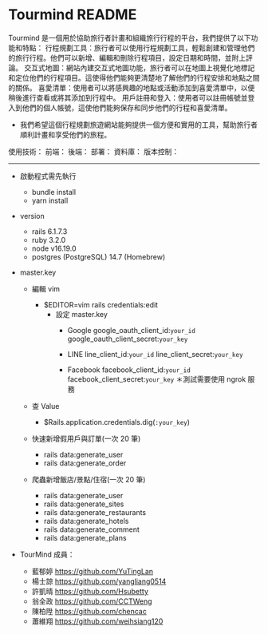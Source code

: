 # Tourmind README

Tourmind 是一個用於協助旅行者計畫和組織旅行行程的平台，我們提供了以下功能和特點：
  行程規劃工具：旅行者可以使用行程規劃工具，輕鬆創建和管理他們的旅行行程。他們可以新增、編輯和刪除行程項目，設定日期和時間，並附上評論。
  交互式地圖：網站內建交互式地圖功能，旅行者可以在地圖上視覺化地標記和定位他們的行程項目。這使得他們能夠更清楚地了解他們的行程安排和地點之間的關係。
  喜愛清單：使用者可以將感興趣的地點或活動添加到喜愛清單中，以便稍後進行查看或將其添加到行程中。
  用戶註冊和登入：使用者可以註冊帳號並登入到他們的個人帳號，這使他們能夠保存和同步他們的行程和喜愛清單。
  
 * 我們希望這個行程規劃旅遊網站能夠提供一個方便和實用的工具，幫助旅行者順利計畫和享受他們的旅程。


使用技術：
  前端：
  後端：
  部署：
  資料庫：
  版本控制：
  
  
  ------------------------------------------------
  

- 啟動程式需先執行
  - bundle install
  - yarn install

- version
  - rails 6.1.7.3
  - ruby 3.2.0
  - node v16.19.0
  - postgres (PostgreSQL) 14.7 (Homebrew)

- master.key
  - 編輯 vim
    - $EDITOR=vim rails credentials:edit
      - 設定 master.key
        - Google
          google_oauth_client_id:`your_id`
          google_oauth_client_secret:`your_key`

        - LINE
          line_client_id:`your_id`
          line_client_secret:`your_key`

        - Facebook
          facebook_client_id:`your_id`
          facebook_client_secret:`your_key`
          ＊測試需要使用 ngrok 服務

  - 查 Value
    - $Rails.application.credentials.dig(`:your_key`)

  - 快速新增假用戶與訂單(一次 20 筆)
    - rails data:generate_user
    - rails data:generate_order

  - 爬蟲新增飯店/景點/住宿(一次 20 筆)
    - rails data:generate_user
    - rails data:generate_sites
    - rails data:generate_restaurants
    - rails data:generate_hotels
    - rails data:generate_comment
    - rails data:generate_plans

- TourMind 成員：
  - 藍郁婷 https://github.com/YuTingLan
  - 楊士諒 https://github.com/yangliang0514
  - 許凱晴 https://github.com/Hsubetty
  - 翁全政 https://github.com/CCTWeng
  - 陳柏陞 https://github.com/chencac
  - 蕭維翔 https://github.com/weihsiang120
